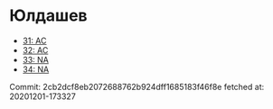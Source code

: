 # Юлдашев
- [31: AC](31.md)
- [32: AC](32.md)
- [33: NA](33.md)
- [34: NA](34.md)

Commit: 2cb2dcf8eb2072688762b924dff1685183f46f8e
 fetched at: 20201201-173327
